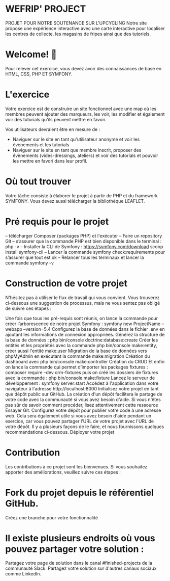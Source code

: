 # WEFRIP' PROJECT
PROJET POUR NOTRE SOUTENANCE SUR L'UPCYCLING 
Notre site propose une expérience interactive avec une carte interactive pour localiser les centres de collecte, les magasins de fripes ainsi que des tutoriels.

# Welcome! 👋
Pour relever cet exercice, vous devez avoir des connaissances de base en HTML, CSS, PHP ET SYMFONY. 

# L'exercice
Votre exercice est de construire un site fonctionnel avec une map où les membres peuvent ajouter des marqueurs, les voir, les modifier et également voir des tutorials qu'ils peuvent mettre en favori. 

Vos utilisateurs devraient être en mesure de :

- Naviguer sur le site en tant qu'utilisateur anonyme et voir les évènements et les tutorials
- Naviguer sur le site en tant que membre inscrit, proposer des évènements (vides-dressings, ateliers) et voir des tutorials et pouvoir les mettre en favori dans leur profil. 

# Où tout trouver
Votre tâche consiste à élaborer le projet à partir de PHP et du framework SYMFONY. 
Vous devez aussi télécharger la bibliothèque LEAFLET.

# Pré requis pour le projet 
– télécharger Composer (packages PHP) et l'exécuter
– Faire un repository Git
– s’assurer que la commande PHP est bien disponible dans le terminal : php -v
– Installer la CLI de Symfony : https://symfony.com/download scoop install symfony-cli
– Lancer la commande symfony check:requirements pour s’assurer que tout est ok
– Relancer tous les terminaux et lancer la commande symfony -v

# Construction de votre projet
N'hésitez pas à utiliser le flux de travail qui vous convient. Vous trouverez ci-dessous une suggestion de processus, mais ne vous sentez pas obligé de suivre ces étapes :

Une fois que tous les pré-requis sont réunis, on lance la commande pour créer l’arborescence de notre projet Symfony : symfony new ProjectName –webapp –version=5.4
Configurez la base de données dans le fichier .env en ajoutant les informations de connexion appropriées.
Générez la structure de la base de données : php bin/console doctrine:database:create
Créer les entités et les propriétés avec la commande php bin/console make:entity, créer aussi l'entité make:user
Migration de la base de données vers phpMyAdmin en exécutant la commande make:migration
Création du dashboard avec php bin/console make:controller
Création du CRUD 
Et enfin on lance la commande qui permet d’importer les packages fixtures : composer require –dev orm-fixtures 
puis on créé les dossiers de fixtures avec la commande : php bin/console make:fixture
Lancez le serveur de développement : symfony server:start
Accédez à l'application dans votre navigateur à l'adresse http://localhost:8000
Initialisez votre projet en tant que dépôt public sur GitHub. La création d'un dépôt facilitera le partage de votre code avec la communauté si vous avez besoin d'aide. Si vous n'êtes pas sûr de savoir comment procéder, lisez attentivement cette ressource Essayer Git.
Configurez votre dépôt pour publier votre code à une adresse web. Cela sera également utile si vous avez besoin d'aide pendant un exercice, car vous pouvez partager l'URL de votre projet avec l'URL de votre dépôt. Il y a plusieurs façons de le faire, et nous fournissons quelques recommandations ci-dessous.
Déployer votre projet


# Contribution
Les contributions à ce projet sont les bienvenues. Si vous souhaitez apporter des améliorations, veuillez suivre ces étapes :

# Fork du projet depuis le référentiel GitHub.
Créez une branche pour votre fonctionnalité

# Il existe plusieurs endroits où vous pouvez partager votre solution :
Partagez votre page de solution dans le canal #finished-projects de la communauté Slack.
Partagez votre solution sur d'autres canaux sociaux comme LinkedIn.

